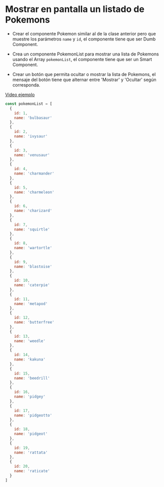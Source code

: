 # Mostrar en pantalla un listado de Pokemons

- Crear el componente Pokemon similar al de la clase anterior pero que muestre los parámetros `name` y `id`, el componente tiene que ser Dumb Component.

- Crea un componente PokemonList para mostrar una lista de Pokemons usando el Array `pokemonList`, el componente tiene que ser un Smart Component.

- Crear un botón que permita ocultar o mostrar la lista de Pokemons, el mensaje del botón tiene que alternar entre 'Mostrar' y 'Ocultar' según corresponda.

[Video ejemplo](https://www.useloom.com/share/b31b22b4b451403b89e07dffd014e85b)

```js
const pokemonList = [
  {
    id: 1,
    name: 'bulbasaur'
  },
  {
    id: 2,
    name: 'ivysaur'
  },
  {
    id: 3,
    name: 'venusaur'
  },
  {
    id: 4,
    name: 'charmander'
  },
  {
    id: 5,
    name: 'charmeleon'
  },
  {
    id: 6,
    name: 'charizard'
  },
  {
    id: 7,
    name: 'squirtle'
  },
  {
    id: 8,
    name: 'wartortle'
  },
  {
    id: 9,
    name: 'blastoise'
  },
  {
    id: 10,
    name: 'caterpie'
  },
  {
    id: 11,
    name: 'metapod'
  },
  {
    id: 12,
    name: 'butterfree'
  },
  {
    id: 13,
    name: 'weedle'
  },
  {
    id: 14,
    name: 'kakuna'
  },
  {
    id: 15,
    name: 'beedrill'
  },
  {
    id: 16,
    name: 'pidgey'
  },
  {
    id: 17,
    name: 'pidgeotto'
  },
  {
    id: 18,
    name: 'pidgeot'
  },
  {
    id: 19,
    name: 'rattata'
  },
  {
    id: 20,
    name: 'raticate'
  }
]
```
